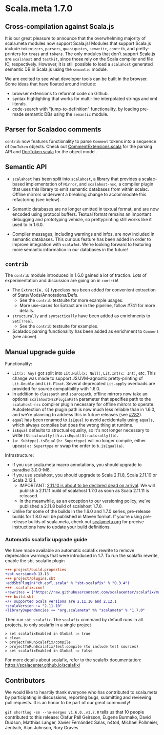 # Scala.meta 1.7.0

## Cross-compilation against Scala.js

It is our great pleasure to announce that the overwhelming majority of scala.meta modules now support Scala.js!
Modules that support Scala.js include `tokenizers`, `parsers`, `quasiquotes`, `semantic`, `contrib`, and pretty-printers for `trees` and `tokens`.
The only modules that don't support Scala.js are `scalahost` and `testkit`, since those rely on the Scala compiler and file IO, respectively.
However, it is still possible to load a `scalahost` generated semantic DB in Scala.js using the `semantic` module.

We are excited to see what developer tools can be built in the browser.
Some ideas that have floated around include:

- browser extensions to reformat code on Github.
- syntax highlighting that works for multi-line interpolated strings and xml literals.
- code-search with "jump-to-definition" functionality, by loading pre-made semantic DBs using the `semantic` module.


## Parser for Scaladoc comments

`contrib` now features functionality to parse `Comment` tokens into a sequence of `DocToken` objects.
Check out [CommentExtensions.scala](https://github.com/scalameta/scalameta/blob/v1.7.0/scalameta/contrib/shared/src/main/scala/scala/meta/contrib/implicits/CommentExtensions.scala) for the parsing API and [DocToken.scala](https://github.com/scalameta/scalameta/blob/v1.7.0/scalameta/contrib/shared/src/main/scala/scala/meta/contrib/DocToken.scala) for the object model.

## Semantic API

- `scalahost` has been split into `scalahost`, a library that provides a scalac-based implementation of `Mirror`,
and `scalahost-nsc`, a compiler plugin that uses this library to emit semantic databases from within scalac.
Offline mirrors underwent a breaking change to accommodate this refactoring (see below).

- Semantic databases are no longer emitted in textual format, and are now encoded using protocol buffers.
Textual format remains an important debugging and prototyping vehicle, so prettyprinting still works like it used to in 1.6.0.

- Compiler messages, including warnings and infos, are now included in semantic databases.
This curious feature has been added in order to improve integration with `scalafmt`.
We're looking forward to featuring more semantic information in our databases in the future!

## `contrib`

The `contrib` module introduced in 1.6.0 gained a lot of traction.
Lots of experimentation and discussion are going on in `contrib`!

- The `Extract[A, B]` typeclass has been added for convenient extraction of Stats/Mods/Annotations/Defs.
  - See the `contrib` testsuite for more example usages.
  - More use-cases for Extract are in the pipeline, follow #741 for more details.
- `structurally` and `syntactically` have been added as enrichments to `Set[Tree]`.
  - See the `contrib` testsuite for examples.
- Scaladoc parsing functionality has been added as enrichment to `Comment` (see above).

## Manual upgrade guide

Functionality:
- `Lit(x: Any)` got split into `Lit.Null(x: Null)`, `Lit.Int(x: Int)`, etc.
  This change was made to support JS/JVM-agnostic pretty-printing of `Lit.Double` and `Lit.Float`.
  Several deprecated `Lit.apply` overloads are provided for source compatibility with 1.6.0.
- In addition to `classpath` and `sourcepath`, offline mirrors now take an optional `scalahostNscPluginPath` parameter
that specifies path to the `scalahost-nsc` compiler plugin necessary for offline mirrors to operate.
Autodetection of the plugin path is now much less reliable than in 1.6.0,
and we're planning to address this in future releases (see [#782](https://github.com/scalameta/scalameta/issues/782)).
- `equal` has been renamed to `isEqual` to avoid accidentally using `equals`,
which always compiles but does the wrong thing at runtime.
- `isEqual` defaults to structual equality, so it's not longer necessary to
write `[Structurally]` in `a.isEqual[Structurally](b)`.
- `(a: Subtype).isEqual(b: Supertype)` will no longer compile, either upcast
`a: Supertype` or swap the order to `b.isEqual(a)`.

Infrastructure:
- If you use scala.meta macro annotations, you should upgrade to paradise 3.0.0-M8.
- If you use scalahost, you should upgrade to Scala 2.11.8, Scala 2.11.10 or Scala 2.12.1.
  - IMPORTANT: [2.11.10 is about to be declared dead on arrival](https://github.com/scala/scala-dev/issues/359#issuecomment-293436670).
  We will publish a 2.11.11 build of scalahost 1.7.0 as soon as Scala 2.11.11 is released.
  - In the meanwhile, as an exception to our versioning policy, we've published a 2.11.8 build of scalahost 1.7.0.
- Unlike for some of the builds in the 1.6.0 and 1.7.0 series, pre-release builds for 1.8.0
will be published in Maven format.
If you're using pre-release builds of scala.meta, check out [scalameta.org](http://scalameta.org/#Gettingstarted)
for precise instructions how to update your build definitions.

### Automatic scalafix upgrade guide

We have made available an automatic scalafix rewrite to remove deprecation warnings that were introduced in 1.7.
To run the scalafix rewrite, enable the sbt-scalafix plugin

```diff
+++ project/build.properties
+sbt.version=0.13.13
+++ project/plugins.sbt
+addSbtPlugin("ch.epfl.scala" % "sbt-scalafix" % "0.3.4")
+++ .scalafix.conf
+rewrites = ["https://raw.githubusercontent.com/scalacenter/scalafix/master/scalafix-core/src/main/scala/scalafix/rewrite/Scalameta17.scala"]
+++ build.sbt
+// supported Scala versions are 2.11.10 and 2.12.1
+scalaVersion := "2.11.10"
+libraryDependencies += "org.scalameta" %% "scalameta" % "1.7.0"
```

Then run `sbt scalafix`. The `scalafix` command by default runs in all projects,
to only scalafix in a single project
```
> set scalafixEnabled in Global := true
> clean
> projectToRunScalafix/compile
> projectToRunScalafix/test:compile (to include test sources)
> set scalafixEnabled in Global := false
```

For more details about scalafix, refer to the scalafix documentation: https://scalacenter.github.io/scalafix/

## Contributors

We would like to heartily thank everyone who has contributed to scala.meta by participating in discussions,
reporting bugs, submitting and reviewing pull requests. It is an honor to be part of our great community!

`git shortlog -sn --no-merges v1.6.0..v1.7.0` tells us that 10 people contributed to this release:
Ólafur Páll Geirsson, Eugene Burmako, David Dudson, Matthias Langer, Xavier Fernández Salas,
n4to4, Michael Pollmeier, Jentsch, Alan Johnson, Rory Graves.
